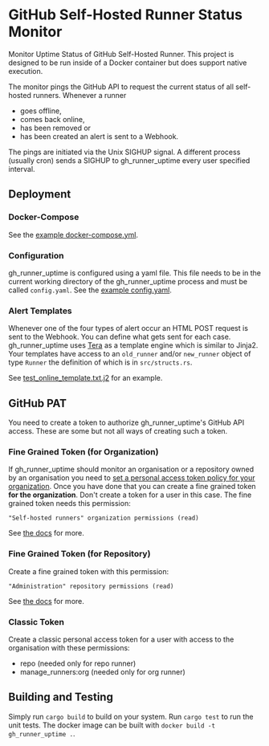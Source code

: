 # GitHub Self-Hosted Runner Status Monitor
Monitor Uptime Status of GitHub Self-Hosted Runner.
This project is designed to be run inside of a Docker container but does support native execution.

The monitor pings the GitHub API to request the current status of all self-hosted runners.
Whenever a runner
- goes offline,
- comes back online,
- has been removed or
- has been created
an alert is sent to a Webhook.

The pings are initiated via the Unix SIGHUP signal.
A different process (usually cron) sends a SIGHUP to gh_runner_uptime every user specified interval.

## Deployment
### Docker-Compose
See the [example docker-compose.yml](./example_deployment/docker-compose.yml).

### Configuration
gh_runner_uptime is configured using a yaml file.
This file needs to be in the current working directory of the gh_runner_uptime process and must be called `config.yaml`.
See the [example config.yaml](./example_deployment/config.yaml).

### Alert Templates
Whenever one of the four types of alert occur an HTML POST request is sent to the Webhook.
You can define what gets sent for each case.
gh_runner_uptime uses [Tera](https://keats.github.io/tera) as a template engine which is similar to Jinja2.
Your templates have access to an `old_runner` and/or `new_runner` object of type `Runner` the definition of which is in `src/structs.rs`.

See [test_online_template.txt.j2](./src/tests/test_online_template.txt.j2) for an example.

## GitHub PAT
You need to create a token to authorize gh_runner_uptime's GitHub API access.
These are some but not all ways of creating such a token.

### Fine Grained Token (for Organization)
If gh_runner_uptime should monitor an organisation or a repository owned by an organisation you need to [set a personal access token policy for your organization](https://docs.github.com/en/enterprise-server@3.12/organizations/managing-programmatic-access-to-your-organization/setting-a-personal-access-token-policy-for-your-organization).
Once you have done that you can create a fine grained token **for the organization**.
Don't create a token for a user in this case.
The fine grained token needs this permission:
```
"Self-hosted runners" organization permissions (read)
```
See [the docs](https://docs.github.com/en/enterprise-server@3.12/rest/actions/self-hosted-runners?apiVersion=2022-11-28#list-self-hosted-runners-for-an-organization--fine-grained-access-tokens) for more.

### Fine Grained Token (for Repository)
Create a fine grained token with this permission:
```
"Administration" repository permissions (read)
```
See [the docs](https://docs.github.com/en/enterprise-server@3.12/rest/actions/self-hosted-runners?apiVersion=2022-11-28#list-self-hosted-runners-for-a-repository--fine-grained-access-tokens) for more.

<!-- TODO: enterprise fine grained tokens -->

### Classic Token
Create a classic personal access token for a user with access to the organisation with these permissions:
- repo (needed only for repo runner)
- manage_runners:org (needed only for org runner)
<!-- TODO: add -->
<!-- - manage_runners:enterprise  (needed only for enterprise runner) -->

## Building and Testing
Simply run `cargo build` to build on your system.
Run `cargo test` to run the unit tests.
The docker image can be built with `docker build -t gh_runner_uptime .`.
